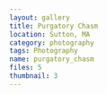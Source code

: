 ```yaml
---
layout: gallery
title: Purgatory Chasm
location: Sutton, MA
category: photography
tags: Photography
name: purgatory_chasm
files: 5
thumbnail: 3
---
```

